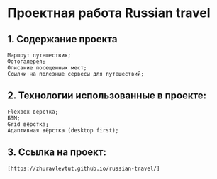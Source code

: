 # Проектная работа Russian travel

## 1. Содержание проекта
    Маршрут путешествия;  
    Фотогалерея;  
    Описание посещенных мест;  
    Ссылки на полезные сервесы для путешествий;  

## 2. Технологии использованные в проекте:
    Flexbox вёрстка;  
    БЭМ;  
    Grid вёрстка;  
    Адаптивная вёрстка (desktop first);  

## 3. Ссылка на проект:
    [https://zhuravlevtut.github.io/russian-travel/]